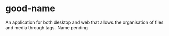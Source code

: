 # good-name
An application for both desktop and web that allows the organisation of files and media through tags. Name pending
